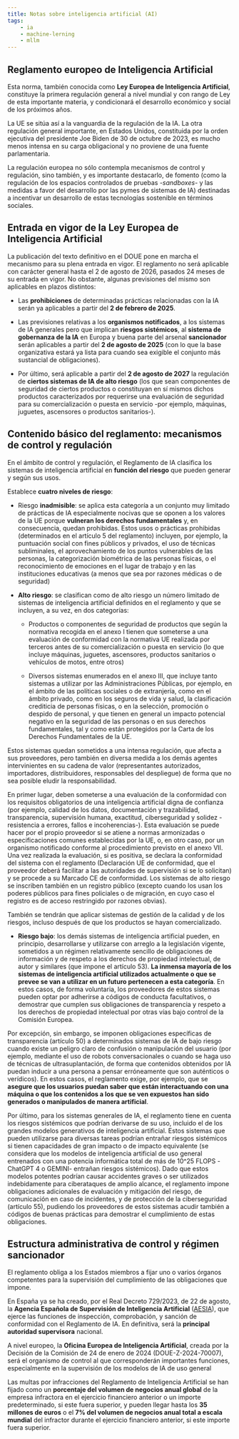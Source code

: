 ```yaml
---
title: Notas sobre inteligencia artificial (AI)
tags:
    - ia
    - machine-lerning
    - mllm
---
```


## Reglamento europeo de Inteligencia Artificial

Esta norma, también conocida como **Ley Europea de Inteligencia
Artificial**, constituye la primera regulación general a nivel mundial y
con rango de Ley de esta importante materia, y condicionará el
desarrollo económico y social de los próximos años.

La UE se sitúa así a la vanguardia de la regulación de la IA. La otra
regulación general importante, en Estados Unidos, constituida por la
orden ejecutiva del presidente Joe Biden de 30 de octubre de 2023, es
mucho menos intensa en su carga obligacional y no proviene de una fuente
parlamentaria.

La regulación europea no sólo contempla mecanismos de control y
regulación, sino también, y es importante destacarlo, de fomento (como
la regulación de los espacios controlados de pruebas -_sandboxes_- y las
medidas a favor del desarrollo por las pymes de sistemas de IA)
destinadas a incentivar un desarrollo de estas tecnologías sostenible en
términos sociales.

## Entrada en vigor de la Ley Europea de Inteligencia Artificial

La publicación del texto definitivo en el DOUE pone en marcha el
mecanismo para su plena entrada en vigor. El reglamento no será
aplicable con carácter general hasta el 2 de agosto de 2026, pasados 24
meses de su entrada en vigor. No obstante, algunas previsiones del mismo
son aplicables en plazos distintos:

- Las **prohibiciones** de determinadas prácticas relacionadas con la IA
  serán ya aplicables a partir del **2 de febrero de 2025**.

- Las previsiones relativas a los **organismos notificados**, a los
  sistemas de IA generales pero que implican **riesgos sistémicos**, al
  **sistema de gobernanza de la IA** en Europa y buena parte del arsenal
  **sancionador** serán aplicables a partir del **2 de agosto de 2025**
  (con lo que la base organizativa estará ya lista para cuando sea
  exigible el conjunto más sustancial de obligaciones).

- Por último, será aplicable a partir del **2 de agosto de 2027** la
  regulación de **ciertos sistemas de IA de alto riesgo** (los que sean
  componentes de seguridad de ciertos productos o constituyan en sí
  mismos dichos productos caracterizados por requerirse una evaluación
  de seguridad para su comercialización o puesta en servicio -por
  ejemplo, máquinas, juguetes, ascensores o productos sanitarios-).

## Contenido básico del reglamento: mecanismos de control y regulación

En el ámbito de control y regulación, el Reglamento de IA clasifica los
sistemas de inteligencia artificial en **función del riesgo** que pueden
generar y según sus usos.

Establece **cuatro niveles de riesgo**:

- Riesgo **inadmisible**: se aplica esta categoría a un conjunto muy
  limitado de prácticas de IA especialmente nocivas que se oponen a los
  valores de la UE porque **vulneran los derechos fundamentales** y, en
  consecuencia, quedan prohibidas. Estos usos o prácticas prohibidas
  (determinados en el artículo 5 del reglamento) incluyen, por ejemplo,
  la puntuación social con fines públicos y privados, el uso de técnicas
  subliminales, eI aprovechamiento de los puntos vulnerables de las
  personas, la categorización biométrica de las personas físicas, o el
  reconocimiento de emociones en el lugar de trabajo y en las
  instituciones educativas (a menos que sea por razones médicas o de
  seguridad)

- **Alto riesgo**: se clasifican como de alto riesgo un número limitado
  de sistemas de inteligencia artificial definidos en el reglamento y
  que se incluyen, a su vez, en dos categorías:

  - Productos o componentes de seguridad de productos que según la
    normativa recogida en el anexo I tienen que someterse a una
    evaluación de conformidad con la normativa UE realizada por terceros
    antes de su comercialización o puesta en servicio (lo que incluye
    máquinas, juguetes, ascensores, productos sanitarios o vehículos de
    motos, entre otros)

  - Diversos sistemas enumerados en el anexo III, que incluye tanto
    sistemas a utilizar por las Administraciones Públicas, por ejemplo,
    en el ámbito de las políticas sociales o de extranjería, como en el
    ámbito privado, como en los seguros de vida y salud, la
    clasificación crediticia de personas físicas, o en la selección,
    promoción o despido de personal, y que tienen en general un impacto
    potencial negativo en la seguridad de las personas o en sus derechos
    fundamentales, tal y como están protegidos por la Carta de los
    Derechos Fundamentales de la UE.

Estos sistemas quedan sometidos a una intensa regulación, que afecta a
sus proveedores, pero también en diversa medida a los demás agentes
intervinientes en su cadena de valor (representantes autorizados,
importadores, distribuidores, responsables del despliegue) de forma que
no sea posible eludir la responsabilidad.

En primer lugar, deben someterse a una evaluación de la conformidad con
los requisitos obligatorios de una inteligencia artificial digna de
confianza (por ejemplo, calidad de los datos, documentación y
trazabilidad, transparencia, supervisión humana, exactitud,
ciberseguridad y solidez -resistencia a errores, fallos e
incoherencias-). Esta evaluación se puede hacer por el propio proveedor
si se atiene a normas armonizadas o especificaciones comunes
establecidas por la UE, o, en otro caso, por un organismo notificado
conforme al procedimiento previsto en el anexo VII. Una vez realizada la
evaluación, si es positiva, se declara la conformidad del sistema con el
reglamento (Declaración UE de conformidad, que el proveedor deberá
facilitar a las autoridades de supervisión si se lo solicitan) y se
procede a su Marcado CE de conformidad. Los sistemas de alto riesgo se
inscriben también en un registro público (excepto cuando los usan los
poderes públicos para fines policiales o de migración, en cuyo caso el
registro es de acceso restringido por razones obvias).

También se tendrán que aplicar sistemas de gestión de la calidad y de
los riesgos, incluso después de que los productos se hayan
comercializado.

- **Riesgo bajo**: los demás sistemas de inteligencia artificial pueden,
  en principio, desarrollarse y utilizarse con arreglo a la legislación
  vigente, sometidos a un régimen relativamente sencillo de obligaciones
  de información y de respeto a los derechos de propiedad intelectual,
  de autor y similares (que impone el artículo 53). **La inmensa mayoría
  de los sistemas de inteligencia artificial utilizados actualmente o
  que se prevee se van a utilizar en un futuro pertenecen a esta
  categoría**. En estos casos, de forma voluntaria, los proveedores de
  estos sistemas pueden optar por adherirse a códigos de conducta
  facultativos, o demostrar que cumplen sus obligaciones de
  transparencia y respeto a los derechos de propiedad intelectual por
  otras vías bajo control de la Comisión Europea.

Por excepción, sin embargo, se imponen obligaciones específicas de
transparencia (artículo 50) a determinados sistemas de IA de bajo riesgo
cuando existe un peligro claro de confusión o manipulación del usuario
(por ejemplo, mediante el uso de robots conversacionales o cuando se
haga uso de técnicas de ultrasuplantación, de forma que contenidos
obtenidos por IA puedan inducir a una persona a pensar erróneamente que
son auténticos o verídicos). En estos casos, el reglamento exige, por
ejemplo, que se **asegure que los usuarios puedan saber que están
interactuando con una máquina o que los contenidos a los que se ven
expuestos han sido generados o manipulados de manera artificial**.

Por último, para los sistemas generales de IA, el reglamento tiene en
cuenta los riesgos sistémicos que podrían derivarse de su uso, incluido
el de los grandes modelos generativos de inteligencia artificial. Estos
sistemas que pueden utilizarse para diversas tareas podrían entrañar
riesgos sistémicos si tienen capacidades de gran impacto o de impacto
equivalente (se considera que los modelos de inteligencia artificial de
uso general entrenados con una potencia informática total de más de
10^25 FLOPS -ChatGPT 4 o GEMINI- entrañan riesgos sistémicos). Dado que
estos modelos potentes podrían causar accidentes graves o ser utilizados
indebidamente para ciberataques de amplio alcance, el reglamento impone
obligaciones adicionales de evaluación y mitigación del riesgo, de
comunicación en caso de incidentes, y de protección de la ciberseguridad
(artículo 55), pudiendo los proveedores de estos sistemas acudir también
a códigos de buenas prácticas para demostrar el cumplimiento de estas
obligaciones.

## Estructura administrativa de control y régimen sancionador

El reglamento obliga a los Estados miembros a fijar uno o varios órganos
competentes para la supervisión del cumplimiento de las obligaciones que
impone.

En España ya se ha creado, por el Real Decreto 729/2023, de 22 de
agosto, la **Agencia Española de Supervisión de Inteligencia
Artificial** ([AESIA](https://aesia.digital.gob.es/es)), que ejerce las
funciones de inspección, comprobación, y sanción de conformidad con el
Reglamento de IA. En definitiva, será la **principal autoridad
supervisora** nacional.

A nivel europeo, la **Oficina Europea de Inteligencia Artificial**,
creada por la Decisión de la Comisión de 24 de enero de 2024
(DOUE-Z-2024-70007), será el organismo de control al que corresponderán
importantes funciones, especialmente en la supervisión de los modelos de
IA de uso general

Las multas por infracciones del Reglamento de Inteligencia Artificial se
han fijado como un **porcentaje del volumen de negocios anual global**
de la empresa infractora en el ejercicio financiero anterior o un
importe predeterminado, si este fuera superior, y pueden llegar hasta
los **35 millones de euros** o el **7% del volumen de negocios anual
total a escala mundial** del infractor durante el ejercicio financiero
anterior, si este importe fuera superior.
